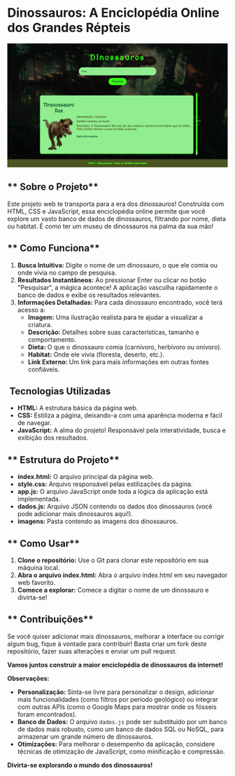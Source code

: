 # **Dinossauros: A Enciclopédia Online dos Grandes Répteis**

<img src="imagens/Projeto.png">

## ** Sobre o Projeto**

Este projeto web te transporta para a era dos dinossauros!  Construída com HTML, CSS e JavaScript, essa enciclopédia online permite que você explore um vasto banco de dados de dinossauros, filtrando por nome, dieta ou habitat. É como ter um museu de dinossauros na palma da sua mão!

## ** Como Funciona**

1. **Busca Intuitiva:** Digite o nome de um dinossauro, o que ele comia ou onde vivia no campo de pesquisa.
2. **Resultados Instantâneos:** Ao pressionar Enter ou clicar no botão "Pesquisar", a mágica acontece! A aplicação vasculha rapidamente o banco de dados e exibe os resultados relevantes.
3. **Informações Detalhadas:** Para cada dinossauro encontrado, você terá acesso a:
    * **Imagem:** Uma ilustração realista para te ajudar a visualizar a criatura.
    * **Descrição:** Detalhes sobre suas características, tamanho e comportamento.
    * **Dieta:** O que o dinossauro comia (carnívoro, herbívoro ou onívoro).
    * **Habitat:** Onde ele vivia (floresta, deserto, etc.).
    * **Link Externo:** Um link para mais informações em outras fontes confiáveis.

## **️ Tecnologias Utilizadas**

* **HTML:** A estrutura básica da página web.
* **CSS:** Estiliza a página, deixando-a com uma aparência moderna e fácil de navegar.
* **JavaScript:** A alma do projeto! Responsável pela interatividade, busca e exibição dos resultados.

## ** Estrutura do Projeto**

* **index.html:** O arquivo principal da página web.
* **style.css:** Arquivo responsável pelas estilizações da página.
* **app.js:** O arquivo JavaScript onde toda a lógica da aplicação está implementada.
* **dados.js:** Arquivo JSON contendo os dados dos dinossauros (você pode adicionar mais dinossauros aqui!).
* **imagens:** Pasta contendo as imagens dos dinossauros.

## ** Como Usar**

1. **Clone o repositório:** Use o Git para clonar este repositório em sua máquina local.
2. **Abra o arquivo index.html:** Abra o arquivo index.html em seu navegador web favorito.
3. **Comece a explorar:** Comece a digitar o nome de um dinossauro e divirta-se!

## ** Contribuições**

Se você quiser adicionar mais dinossauros, melhorar a interface ou corrigir algum bug, fique à vontade para contribuir! Basta criar um fork deste repositório, fazer suas alterações e enviar um pull request.

**Vamos juntos construir a maior enciclopédia de dinossauros da internet!** 

**Observações:**

* **Personalização:** Sinta-se livre para personalizar o design, adicionar mais funcionalidades (como filtros por período geológico) ou integrar com outras APIs (como o Google Maps para mostrar onde os fósseis foram encontrados).
* **Banco de Dados:** O arquivo `dados.js` pode ser substituído por um banco de dados mais robusto, como um banco de dados SQL ou NoSQL, para armazenar um grande número de dinossauros.
* **Otimizações:** Para melhorar o desempenho da aplicação, considere técnicas de otimização de JavaScript, como minificação e compressão.

**Divirta-se explorando o mundo dos dinossauros!**
